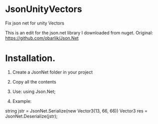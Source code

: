 # JsonUnityVectors
Fix json net for unity Vectors

This is an edit for the json.net library I downloaded from nuget.
Original:
https://github.com/obarlik/Json.Net

# Installation.
1) Create a JsonNet folder in your project
2) Copy all the contents
3) Use:
using Json.Net;

4) Example:

string jstr = JsonNet.Serialize(new Vector3(13, 66, 66)) 
Vector3 res = JsonNet.Deserialize<Vector3>(jstr);
